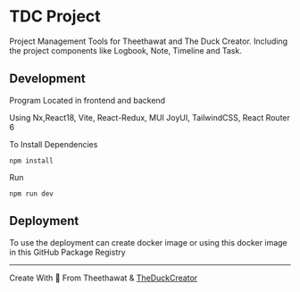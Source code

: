 # TDC Project

Project Management Tools for Theethawat and The Duck Creator.
Including the project components like Logbook, Note, Timeline and Task.

## Development

Program Located in frontend and backend

Using Nx,React18, Vite, React-Redux, MUI JoyUI, TailwindCSS, React Router 6

To Install Dependencies

```
npm install
```

Run

```
npm run dev
```

## Deployment

To use the deployment can create docker image or using this docker image in this GitHub Package Registry

---

Create With 🩷 From Theethawat & [TheDuckCreator](https://theduckcreator.in.th)
